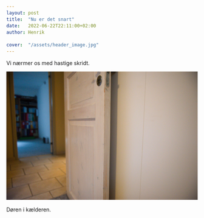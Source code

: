 ```yaml
---
layout: post
title:  "Nu er det snart"
date:   2022-06-22T22:11:00+02:00
author: Henrik

cover:  "/assets/header_image.jpg"
---
```


Vi nærmer os med hastige skridt.

<a href="/assets/door_medium.jpg" data-lightbox="door" data-title="Door">
  <img src="/assets/door_large.jpg" title="Door">
</a>

Døren i kælderen.
